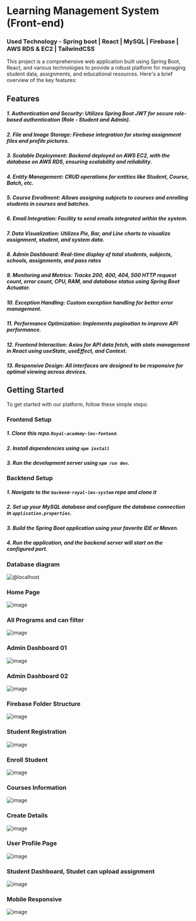 # Learning Management System (Front-end)

### Used Technology -  Spring boot | React | MySQL | Firebase | AWS RDS & EC2 | TailwindCSS

This project is a comprehensive web application built using Spring Boot, React, and various technologies to provide a robust platform for managing student data, assignments, and educational resources. Here's a brief overview of the key features:

## Features
##### 1.  Authentication and Security: Utilizes Spring Boot JWT for secure role-based authentication (Role - Student and Admin).
##### 2. File and Image Storage: Firebase integration for storing assignment files and profile pictures.
##### 3. Scalable Deployment: Backend deployed on AWS EC2, with the database on AWS RDS, ensuring scalability and reliability.
##### 4. Entity Management: CRUD operations for entities like Student, Course, Batch, etc.
##### 5. Course Enrollment: Allows assigning subjects to courses and enrolling students in courses and batches.
##### 6. Email Integration: Facility to send emails integrated within the system.
##### 7. Data Visualization: Utilizes Pie, Bar, and Line charts to visualize assignment, student, and system data.
##### 8. Admin Dashboard: Real-time display of total students, subjects, schools, assignments, and pass rates
##### 9. Monitoring and Metrics: Tracks 200, 400, 404, 500 HTTP request count, error count, CPU, RAM, and database status using Spring Boot Actuator.
##### 10. Exception Handling: Custom exception handling for better error management.
##### 11. Performance Optimization: Implements pagination to improve API performance.
##### 12. Frontend Interaction: Axios for API data fetch, with state management in React using useState, useEffect, and Context.
##### 13. Responsive Design: All interfaces are designed to be responsive for optimal viewing across devices.

## Getting Started
To get started with our platform, follow these simple steps:
### Frontend Setup
##### 1. Clone this repo.`Royal-academy-lms-fontend`.
##### 2. Install dependencies using `npm install`
##### 3. Run the development server using `npm run dev`.

### Backtend Setup
##### 1. Navigate to the `backend-royal-lms-system` repo and clone it
##### 2. Set up your MySQL database and configure the database connection in `application.properties`.
##### 3. Build the Spring Boot application using your favorite IDE or Maven.
##### 4. Run the application, and the backend server will start on the configured port.


### Database diagram
![@localhost](https://github.com/LakshanChinthaka/backend-royal-lms-system/assets/115285758/189ab9f8-103f-4d34-bea0-66b69000d305)

### Home Page
![image](https://github.com/LakshanChinthaka/backend-royal-lms-system/assets/115285758/48670d4d-108d-44c8-b3c2-2c946272593f)

### All Programs and can filter
![image](https://github.com/LakshanChinthaka/backend-royal-lms-system/assets/115285758/312a690a-adf7-42e7-965d-c8b4cdb19818)

###  Admin Dashboard 01
![image](https://github.com/LakshanChinthaka/backend-royal-lms-system/assets/115285758/a6ff2a6c-0de4-4ea9-8db3-5d2b49f08e8f)

###  Admin Dashboard 02
![image](https://github.com/LakshanChinthaka/backend-royal-lms-system/assets/115285758/99c859d4-ef67-41ea-a0cd-bc685620aad6)

### Firebase Folder Structure
![image](https://github.com/LakshanChinthaka/Royal-academy-lms-fontend/assets/115285758/fb7487f2-aa97-4c8e-be89-53754924e40c)

### Student Registration
![image](https://github.com/LakshanChinthaka/backend-royal-lms-system/assets/115285758/61321109-c842-4c46-a8d2-fac01f1bd775)

### Enroll Student
![image](https://github.com/LakshanChinthaka/Royal-academy-lms-fontend/assets/115285758/c351b62f-238f-410d-8214-6cbf00bb4d2b)

### Courses Information
![image](https://github.com/LakshanChinthaka/Royal-academy-lms-fontend/assets/115285758/08fde196-f903-43c0-97df-3b3dfffb5de2)

### Create Details
![image](https://github.com/LakshanChinthaka/Royal-academy-lms-fontend/assets/115285758/f4441c87-52de-420c-8f18-9d8c20493c65)

### User Profile Page
![image](https://github.com/LakshanChinthaka/backend-royal-lms-system/assets/115285758/e3474427-3874-447a-9817-3d72c825c677)

### Student Dashboard, Studet can upload assignment 
![image](https://github.com/LakshanChinthaka/backend-royal-lms-system/assets/115285758/0e08f091-1cae-4b91-8cc6-fd2358547b98)

### Mobile Responsive 
![image](https://github.com/LakshanChinthaka/backend-royal-lms-system/assets/115285758/4e46ef9c-9c60-484f-9d96-54a14e464a4e)



